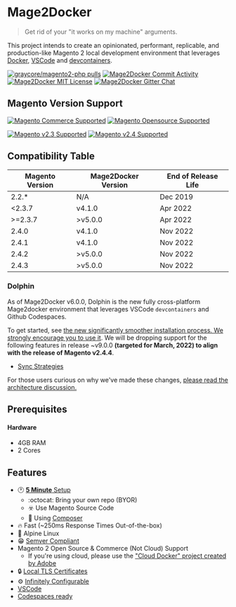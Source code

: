 # Mage2Docker

> Get rid of your "it works on my machine" arguments.

This project intends to create an opinionated, performant, replicable, and production-like Magento 2 local development environment that leverages [Docker](https://www.docker.com/), [VSCode](https://code.visualstudio.com/) and [devcontainers](https://code.visualstudio.com/docs/remote/containers).

[![graycore/magento2-php pulls](https://img.shields.io/docker/pulls/graycore/magento-php.svg?label=magento-php%20docker%20pulls)](https://hub.docker.com/r/graycore/magento-php)
[![Mage2Docker Commit Activity](https://img.shields.io/badge/maintained%3F-yes-brightgreen.svg)](https://github.com/graycoreop/mage2docker/graphs/commit-activity)
[![Mage2Docker MIT License](https://img.shields.io/badge/license-MIT-blue.svg)](https://github.com/graycore/mage2docker/blob/master/LICENSE.md)
[![Mage2Docker Gitter Chat](https://img.shields.io/badge/chat-%23mage2docker%20on%20Gitter-brightgreen.svg)](https://gitter.im/graycoreio/mage2docker)
## Magento Version Support
[![Magento Commerce Supported](https://img.shields.io/badge/Magento-Commerce-brightgreen.svg?labelColor=2f2b2f&logo=magento&logoColor=f26724&color=464246&longCache=true&style=flat)](https://magento.com/)
[![Magento Opensource Supported](https://img.shields.io/badge/Magento-Opensource-brightgreen.svg?labelColor=2f2b2f&logo=magento&logoColor=f26724&color=464246&longCache=true&style=flat)](https://magento.com/)

[![Magento v2.3 Supported](https://img.shields.io/badge/Magento-2.3-brightgreen.svg?labelColor=2f2b2f&logo=magento&logoColor=f26724&color=464246&longCache=true&style=flat)](https://magento.com/)
[![Magento v2.4 Supported](https://img.shields.io/badge/Magento-2.4-brightgreen.svg?labelColor=2f2b2f&logo=magento&logoColor=f26724&color=464246&longCache=true&style=flat)](https://magento.com/)

## Compatibility Table
| Magento Version | Mage2Docker Version | End of Release Life |
|-----------------|---------------------|---------------------|
| 2.2.*           | N/A                 | Dec 2019            |
| <2.3.7          | v4.1.0              | Apr 2022            |
| >=2.3.7         | >v5.0.0             | Apr 2022            |
| 2.4.0           | v4.1.0              | Nov 2022            |
| 2.4.1           | v4.1.0              | Nov 2022            |
| 2.4.2           | >v5.0.0             | Nov 2022            |
| 2.4.3           | >v5.0.0             | Nov 2022            |

### Dolphin
As of Mage2Docker v6.0.0, Dolphin is the new fully cross-platform Mage2docker environment that leverages VSCode `devcontainers` and Github Codespaces.

To get started, see [the new significantly smoother installation process. We strongly encourage you to use it](./docs/stories/dolphin.md). We will be dropping support for the following features in release ~v9.0.0 **(targeted for March, 2022) to align with the release of Magento v2.4.4**.

* [Sync Strategies](./docs/stories/sync/sync-strategies.md)

For those users curious on why we've made these changes, [please read the architecture discussion.](./docs/arch/dolphin.md)

## Prerequisites

#### Hardware
* 4GB RAM
* 2 Cores

## Features

* :clock1: [**5 Minute** Setup](#supported-platforms)
  * :octocat: Bring your own repo (BYOR)
  * :biohazard:	Use Magento Source Code
  * :violin: Using [Composer](https://getcomposer.org/)
* :fire: Fast (~250ms Response Times Out-of-the-box)
* :evergreen_tree: Alpine Linux
* :grin: [Semver Compliant](https://semver.org/)
* Magento 2 Open Source & Commerce (Not Cloud) Support
  * If you're using cloud, please use the ["Cloud Docker" project created by Adobe](https://devdocs.magento.com/cloud/docker/docker-config.html)
* :lock: [Local TLS Certificates](./docs/stories/ssl/making-tls-work-locally.md)
* :gear: [Infinitely Configurable](./docs/stories/configuring.md)
* [VSCode](https://code.visualstudio.com/)
* [Codespaces ready](https://github.com/features/codespaces)
